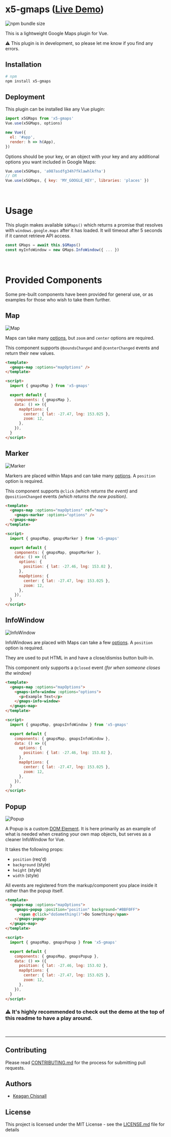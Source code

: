 # x5-gmaps ([Live Demo](https://codesandbox.io/s/x5-gmaps-example-gpids?hidenavigation=1&view=preview))

![npm bundle size](https://img.shields.io/bundlephobia/minzip/x5-gmaps)

This is a lightweight Google Maps plugin for Vue.

:warning: This plugin is in development, so please let me know if you find any errors.

## Installation

```bash
# npm
npm install x5-gmaps
```

## Deployment

This plugin can be installed like any Vue plugin:

```js
import x5GMaps from 'x5-gmaps'
Vue.use(x5GMaps, options)

new Vue({
  el: '#app',
  render: h => h(App),
})
```

Options should be your key, or an object with your key and any additional options you want included in Google Maps:

```js
Vue.use(x5GMaps, 'a987asdfg34h7fklawhlkfha')
// OR
Vue.use(x5GMaps, { key: 'MY_GOOGLE_KEY', libraries: 'places' })
```

<br>

# Usage

This plugin makes available `$GMaps()` which returns a promise that resolves with `windows.google.maps` after it has loaded. It will timeout after 5 seconds if it cannot retrieve API access.

```js
const GMaps = await this.$GMaps()
const myInfoWindow = new GMaps.InfoWindow({ ... })
```

<br>

# Provided Components

Some pre-built components have been provided for general use, or as examples for those who wish to take them further.

## Map

![Map](./example/img/map.png)

Maps can take many [options](https://developers.google.com/maps/documentation/javascript/reference/map#MapOptions), but `zoom` and `center` options are required.

This component supports `@boundsChanged` and `@centerChanged` events and return their new values.

```html
<template>
  <gmaps-map :options="mapOptions" />
</template>

<script>
  import { gmapsMap } from 'x5-gmaps'

  export default {
    components: { gmapsMap },
    data: () => ({
      mapOptions: {
        center: { lat: -27.47, lng: 153.025 },
        zoom: 12,
      },
    }),
  }
</script>
```

## Marker

![Marker](./example/img/marker.png)

Markers are placed within Maps and can take many [options](https://developers.google.com/maps/documentation/javascript/reference/marker#MarkerOptions). A `position` option is required.

This component supports `@click` *(which returns the event)* and `@positionChanged` events *(which returns the new position)*.

```html
<template>
  <gmaps-map :options="mapOptions" ref="map">
    <gmaps-marker :options="options" />
  </gmaps-map>
</template>

<script>
  import { gmapsMap, gmapsMarker } from 'x5-gmaps'

  export default {
    components: { gmapsMap, gmapsMarker },
    data: () => ({
      options: {
        position: { lat: -27.46, lng: 153.02 },
      },
      mapOptions: {
        center: { lat: -27.47, lng: 153.025 },
        zoom: 12,
      },
    }),
  }
</script>
```

## InfoWindow

![InfoWindow](./example/img/info-window.png)

InfoWindows are placed with Maps can take a few [options](https://developers.google.com/maps/documentation/javascript/reference/info-window#InfoWindowOptions). A `position` option is required.

They are used to put HTML in and have a close/dismiss button built-in.

This component only supports a `@closed` event *(for when someone closes the window)*

```html
<template>
  <gmaps-map :options="mapOptions">
    <gmaps-info-window :options="options">
      <p>Example Text</p>
    </gmaps-info-window>
  </gmaps-map>
</template>

<script>
  import { gmapsMap, gmapsInfoWindow } from 'x5-gmaps'

  export default {
    components: { gmapsMap, gmapsInfoWindow },
    data: () => ({
      options: {
        position: { lat: -27.46, lng: 153.02 },
      },
      mapOptions: {
        center: { lat: -27.47, lng: 153.025 },
        zoom: 12,
      },
    }),
  }
</script>
```

## Popup

![Popup](./example/img/popup.png)

A Popup is a custom [DOM Element](https://developers.google.com/maps/documentation/javascript/reference/overlay-view). It is here primarily as an example of what is needed when creating your own map objects, but serves as a cleaner InfoWindow for Vue.

It takes the following props:
- `position` (req'd)
- `background` (style)
- `height` (style)
- `width` (style)

All events are registered from the markup/component you place inside it rather than the popup itself.

```html
<template>
  <gmaps-map :options="mapOptions">
    <gmaps-popup :position="position" background="#BBF0FF">
      <span @click="doSomething()">Do Something</span>
    </gmaps-popup>
  </gmaps-map>
</template>

<script>
  import { gmapsMap, gmapsPopup } from 'x5-gmaps'

  export default {
    components: { gmapsMap, gmapsPopup },
    data: () => ({
      position: { lat: -27.46, lng: 153.02 },
      mapOptions: {
        center: { lat: -27.47, lng: 153.025 },
        zoom: 12,
      },
    }),
  }
</script>
```

### :warning: **It's highly recommended to check out the demo at the top of this readme to have a play around.**

<br>

---

## Contributing

Please read [CONTRIBUTING.md](./CONTRIBUTING.md) for the process for submitting pull requests.

## Authors

- [Keagan Chisnall](https://github.com/xon52)

## License

This project is licensed under the MIT License - see the [LICENSE.md](LICENSE.md) file for details
